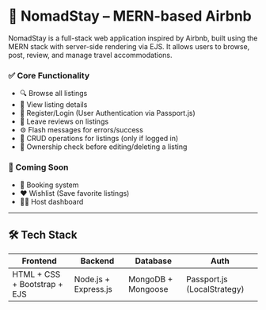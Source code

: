 # 🏡 NomadStay – MERN-based Airbnb

NomadStay is a full-stack web application inspired by Airbnb, built using the MERN stack with server-side rendering via EJS. It allows users to browse, post, review, and manage travel accommodations.

### ✅ Core Functionality
- 🔍 Browse all listings
- 📄 View listing details
- 🧑 Register/Login (User Authentication via Passport.js)
- 📝 Leave reviews on listings
- ⚙️ Flash messages for errors/success
- 🧾 CRUD operations for listings (only if logged in)
- 👤 Ownership check before editing/deleting a listing

### 🚧 Coming Soon
- 🧳 Booking system
- ❤️ Wishlist (Save favorite listings)
- 🧑‍💼 Host dashboard

---

## 🛠️ Tech Stack

| Frontend         | Backend             | Database     | Auth           |
|------------------|---------------------|--------------|----------------|
| HTML + CSS + Bootstrap + EJS | Node.js + Express.js | MongoDB + Mongoose | Passport.js (LocalStrategy) |
